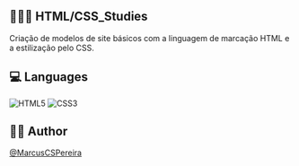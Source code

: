 ## 👨🏽‍💻 HTML/CSS_Studies
 Criação de modelos de site básicos com a linguagem de marcação HTML e a estilização pelo CSS.

## 💻 Languages
![HTML5](https://img.shields.io/badge/html5-%23E34F26.svg?style=for-the-badge&logo=html5&logoColor=white)
![CSS3](https://img.shields.io/badge/css3-%231572B6.svg?style=for-the-badge&logo=css3&logoColor=white)

## ✍🏼 Author
[@MarcusCSPereira](https://github.com/MarcusCSPereira)

